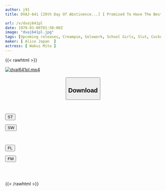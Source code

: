 ```yaml
---
author: j91
title: DVAJ-641 [29th Day Of Abstinence...] I Promised To Have The Best Sex Ever After Refraining From Masturbation For A Month, But I Succumbed To My Girlfriend's Sister's Temptation To Reverse NTR And Even After I Used Up A Whole Box Of Condoms, I Couldn't Stop Having Raw Sex And Creampied Her Multiple Times. I Did It Mito Wakui

url: /v/dvaj641pl
date: 1970-01-06T01:50:00Z
image: "dvaj641pl.jpg"
tags: [Upcoming releases, Creampie, Solowork, School Girls, Slut, Cuckold	]
maker: [ Alice Japan  ]
actress: [ Wakui Mito ]
---
```



{{< rawhtml >}}

<div class="video" data-videoid="pending_link_2.html">
    <a href="javascript:;">
        <img src="/v/dvaj641pl/dvaj641pl.jpg" width="WIDTH" height="HEIGHT" alt="dvaj641pl.mp4" loading="lazy">
    </a>
</div>

<script type="text/javascript" src="https://j91.asia/asset/on-demand-pend.js"></script>

<br>
  <link rel="stylesheet" href="https://j91.asia/asset/bs5.css">
  
  <center>
  <button class="btn btn-primary" type="button" data-bs-toggle="collapse" data-bs-target=".multi-collapse" aria-expanded="false" aria-controls="multiCollapseExample1 multiCollapseExample2"><h2>Download</h2></button></center>
</p>
<div class="row">
  <div class="col">
    <div class="collapse multi-collapse" id="multiCollapseExample1">
      <div class="card card-body">
	      	      <br>
<div class="buttons">  
<p><a href="https://j91.asia/pending_link_2.html" target="_blank"><button class="btn-hover color-3"><i class="fa fa-download"></i> ST</button></a></p>
<p><a href="https://j91.asia/pending_link_2.html" target="_blank"><button class="btn-hover color-2"><i class="fa fa-download"></i> SW</button></a></p></div>
    </div>
  </div>
</div>
  <div class="col">
    <div class="collapse multi-collapse" id="multiCollapseExample2">
      <div class="card card-body">
	      <br>
<div class="buttons">
<p><a href="https://j91.asia/pending_link_2.html" target="_blank"><button class="btn-hover color-9"><i class="fa fa-download"></i> FL</button></a></p>
<p><a href="https://j91.asia/pending_link_2.html" target="_blank"><button class="btn-hover color-8"><i class="fa fa-download"></i> FM</button></a></p></div>
<br><br>
      </div>
    </div>
  </div>
</div>

{{< /rawhtml >}}